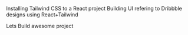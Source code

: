 Installing Tailwind CSS to a React project
Building UI refering to Dribbble designs using React+Tailwind

Lets Build awesome project
